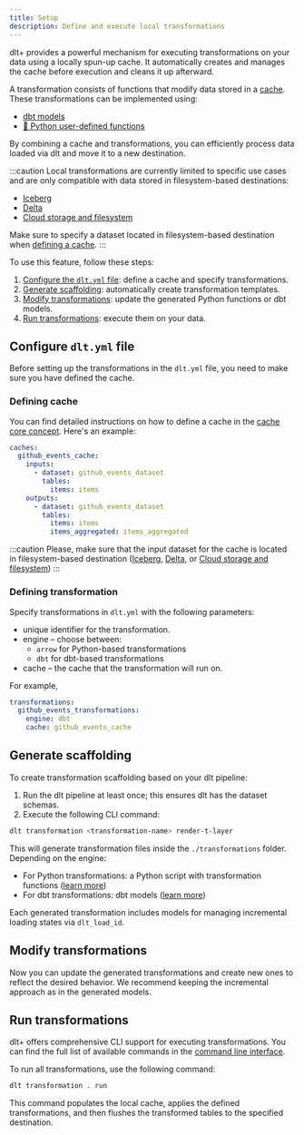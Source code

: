 ```yaml
---
title: Setup
description: Define and execute local transformations
---
```


dlt+ provides a powerful mechanism for executing transformations on your data using a locally spun-up cache. It automatically creates and manages the cache before execution and cleans it up afterward.

A transformation consists of functions that modify data stored in a [cache](../../core-concepts/cache.md). These transformations can be implemented using:

* [dbt models](./dbt-transformations.md)
* [🧪 Python user-defined functions](./python-transformations.md)

By combining a cache and transformations, you can efficiently process data loaded via dlt and move it to a new destination.

:::caution
Local transformations are currently limited to specific use cases and are only compatible with data stored in filesystem-based destinations:

* [Iceberg](../../ecosystem/iceberg.md)
* [Delta](../../ecosystem/delta.md)
* [Cloud storage and filesystem](../../../dlt-ecosystem/destinations/filesystem.md)

Make sure to specify a dataset located in filesystem-based destination when [defining a cache](#defining-cache).
:::

To use this feature, follow these steps:

1. [Configure the `dlt.yml` file](#configure-dltyml-file): define a cache and specify transformations.
2. [Generate scaffolding](#generate-scaffolding): automatically create transformation templates.
3. [Modify transformations](#modify-transformations): update the generated Python functions or dbt models.
4. [Run transformations](#run-transformations): execute them on your data.

## Configure `dlt.yml` file

Before setting up the transformations in the `dlt.yml` file, you need to make sure you have defined the cache.

### Defining cache

You can find detailed instructions on how to define a cache in the [cache core concept](../../core-concepts/cache.md). Here's an example:

```yaml
caches:
  github_events_cache:
    inputs:
      - dataset: github_events_dataset
        tables:
          items: items
    outputs:
      - dataset: github_events_dataset
        tables:
          items: items
          items_aggregated: items_aggregated
```

:::caution
Please, make sure that the input dataset for the cache is located in filesystem-based destination ([Iceberg](../../ecosystem/iceberg.md), [Delta](../../ecosystem/delta.md), or [Cloud storage and filesystem](../../../dlt-ecosystem/destinations/filesystem.md))
:::

### Defining transformation

Specify transformations in `dlt.yml` with the following parameters:

* unique identifier for the transformation.
* engine – choose between:
  * `arrow` for Python-based transformations
  * `dbt` for dbt-based transformations
* cache – the cache that the transformation will run on.

For example,

```yaml
transformations:
  github_events_transformations:
    engine: dbt
    cache: github_events_cache
```

## Generate scaffolding

To create transformation scaffolding based on your dlt pipeline:

1. Run the dlt pipeline at least once; this ensures dlt has the dataset schemas.
2. Execute the following CLI command:

```sh
dlt transformation <transformation-name> render-t-layer
```

This will generate transformation files inside the `./transformations` folder. Depending on the engine:

* For Python transformations: a Python script with transformation functions ([learn more](./python-transformations.md))
* For dbt transformations: dbt models ([learn more](./dbt-transformations.md))

Each generated transformation includes models for managing incremental loading states via `dlt_load_id`.

## Modify transformations

Now you can update the generated transformations and create new ones to reflect the desired behavior. We recommend keeping the incremental approach as in the generated models.

## Run transformations

dlt+ offers comprehensive CLI support for executing transformations. You can find the full list of available commands in the [command line interface](../../reference.md).

To run all transformations, use the following command:

```sh
dlt transformation . run
```

This command populates the local cache, applies the defined transformations, and then flushes the transformed tables to the specified destination.

